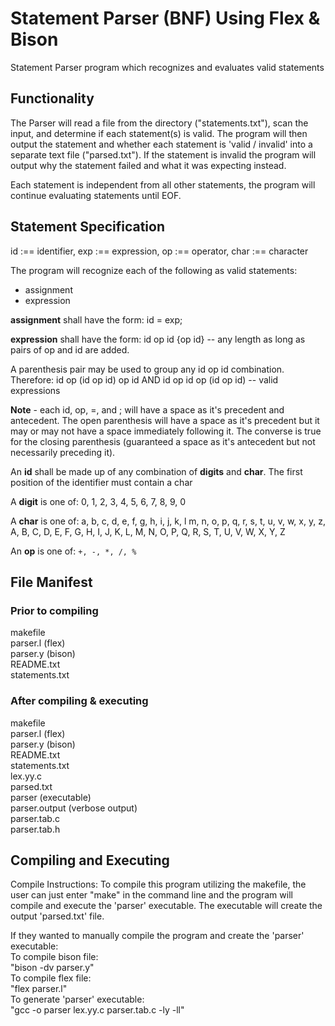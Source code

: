 # Statement Parser (BNF) Using Flex & Bison
Statement Parser program which recognizes and evaluates valid statements 

## Functionality 
The Parser will read a file from the directory ("statements.txt"), scan the input, and determine if each statement(s) is valid. The program will then output the statement and whether each statement is 'valid / invalid' into a separate text file ("parsed.txt"). If the statement is invalid the program will output why the statement failed and what it was expecting instead.

Each statement is independent from all other statements, the program will continue evaluating statements until EOF. 

## Statement Specification
id :== identifier, exp :== expression, op :== operator, char :== character

The program will recognize each of the following as valid statements:
- assignment
- expression 

**assignment** shall have the form:
  id = exp;

**expression** shall have the form:
  id op id {op id} -- any length as long as pairs of op and id are added.
  
A parenthesis pair may be used to group any id op id combination. Therefore: id op (id op id) op id AND id op id op (id op id) -- valid expressions 

**Note** - each id, op, =, and ; will have a space as it's precedent and antecedent. The open parenthesis will have a space as it's precedent but it may or may not have a space immediately following it. The converse is true for the closing parenthesis (guaranteed a space as it's antecedent but not necessarily preceding it).

An **id** shall be made up of any combination of **digits** and **char**. The first position of the identifier must contain a char

A **digit** is one of: 0, 1, 2, 3, 4, 5, 6, 7, 8, 9, 0 

A **char** is one of: a, b, c, d, e, f, g, h, i, j, k, l m, n, o, p, q, r, s, t, u, v, w, x, y, z, A, B, C, D, E, F, G, H, I, J, K, L, M, N, O, P, Q, R, S, T, U, V, W, X, Y, Z

An **op** is one of: ```+, -, *, /, %```

## File Manifest 
### Prior to compiling 
makefile <br />
parser.l (flex) <br />
parser.y (bison) <br />
README.txt <br />
statements.txt <br />

### After compiling & executing 
makefile <br />
parser.l (flex) <br />
parser.y (bison) <br />
README.txt <br />
statements.txt <br />
lex.yy.c <br />
parsed.txt <br />
parser  (executable) <br />
parser.output  (verbose output) <br />
parser.tab.c <br />
parser.tab.h <br />

## Compiling and Executing
Compile Instructions: To compile this program utilizing the makefile, the user can just enter "make" in the command line and the program will compile and execute the 'parser' executable. The executable will create the output 'parsed.txt' file.

If they wanted to manually compile the program and create the 'parser' executable: <br />
To compile bison file: <br />
"bison -dv parser.y" <br />
To compile flex file: <br />
"flex parser.l" <br />
To generate 'parser' executable: <br />
"gcc -o parser lex.yy.c parser.tab.c -ly -ll" <br />
